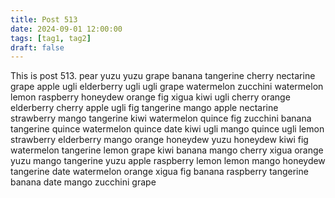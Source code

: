 ```yaml
---
title: Post 513
date: 2024-09-01 12:00:00
tags: [tag1, tag2]
draft: false
---
```

This is post 513.
pear
yuzu
yuzu
grape
banana
tangerine
cherry
nectarine
grape
apple
ugli
elderberry
ugli
ugli
grape
watermelon
zucchini
watermelon
lemon
raspberry
honeydew
orange
fig
xigua
kiwi
ugli
cherry
orange
elderberry
cherry
apple
ugli
fig
tangerine
mango
apple
nectarine
strawberry
mango
tangerine
kiwi
watermelon
quince
fig
zucchini
banana
tangerine
quince
watermelon
quince
date
kiwi
ugli
mango
quince
ugli
lemon
strawberry
elderberry
mango
orange
honeydew
yuzu
honeydew
kiwi
fig
watermelon
tangerine
lemon
grape
kiwi
banana
mango
cherry
xigua
orange
yuzu
mango
tangerine
yuzu
apple
raspberry
lemon
lemon
mango
honeydew
tangerine
date
watermelon
orange
xigua
fig
banana
raspberry
tangerine
banana
date
mango
zucchini
grape
